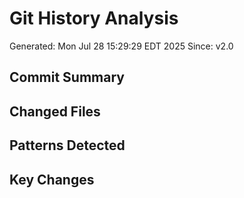 # Git History Analysis
Generated: Mon Jul 28 15:29:29 EDT 2025
Since: v2.0

## Commit Summary


## Changed Files


## Patterns Detected


## Key Changes
